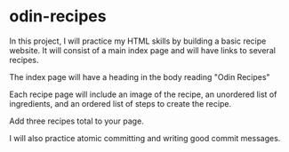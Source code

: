 # odin-recipes

In this project, I will practice my HTML skills by building a basic recipe website. It will consist of a main index page and will have links to several recipes.

The index page will have a heading in the body reading "Odin Recipes"

Each recipe page will include an image of the recipe, an unordered list of ingredients, and an ordered list of steps to create the recipe.

Add three recipes total to your page.

I will also practice atomic committing and writing good commit messages.
